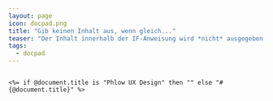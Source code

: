 ```yaml
---
layout: page
icon: docpad.png
title: "Gib keinen Inhalt aus, wenn gleich..."
teaser: "Der Inhalt innerhalb der IF-Anweisung wird *nicht* ausgegeben, wenn der Dokumententitel auf »Phlow UX Design«"
tags:
  - docpad
---
```

<pre><code class="lang-ruby">
<%= if @document.title is "Phlow UX Design" then "" else "#{@document.title}" %>
</code></pre>
